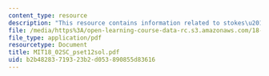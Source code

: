 ```yaml
---
content_type: resource
description: "This resource contains information related to stokes\u2019 theorem."
file: /media/https%3A/open-learning-course-data-rc.s3.amazonaws.com/18-02sc-multivariable-calculus-fall-2010/b2b48283719323b2d053890855d83616_MIT18_02SC_pset12sol.pdf
file_type: application/pdf
resourcetype: Document
title: MIT18_02SC_pset12sol.pdf
uid: b2b48283-7193-23b2-d053-890855d83616
---
```

